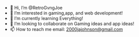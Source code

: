 - 👋 Hi, I’m @RetroGvngJoe
- 👀 I’m interested in gaming,app, and web development!
- 🌱 I’m currently learning Everything!
- 💞️ I’m looking to collaborate on Gaming ideas and app ideas!
- 📫 How to reach me email: 2000jajohnson@gmail.com

<!---
RetroGvngJoe/RetroGvngJoe is a ✨ special ✨ repository because its `README.md` (this file) appears on your GitHub profile.
You can click the Preview link to take a look at your changes.
--->
